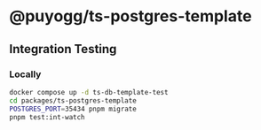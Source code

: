 # @puyogg/ts-postgres-template

## Integration Testing

### Locally

```sh
docker compose up -d ts-db-template-test
cd packages/ts-postgres-template
POSTGRES_PORT=35434 pnpm migrate
pnpm test:int-watch
```

